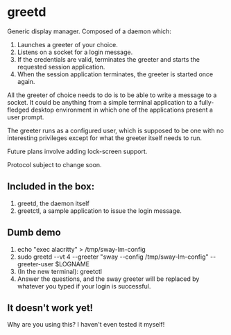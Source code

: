 # greetd

Generic display manager. Composed of a daemon which:

1. Launches a greeter of your choice.
2. Listens on a socket for a login message.
3. If the credentials are valid, terminates the greeter and starts the requested session application.
4. When the session application terminates, the greeter is started once again.

All the greeter of choice needs to do is to be able to write a message to a socket. It could be anything from a simple terminal application to a fully-fledged desktop environment in which one of the applications present a user prompt.

The greeter runs as a configured user, which is supposed to be one with no interesting privileges except for what the greeter itself needs to run.

Future plans involve adding lock-screen support.

Protocol subject to change soon.

## Included in the box:

1. greetd, the daemon itself
2. greetctl, a sample application to issue the login message.

## Dumb demo

1. echo "exec alacritty" > /tmp/sway-lm-config
2. sudo greetd --vt 4 --greeter "sway --config /tmp/sway-lm-config" --greeter-user $LOGNAME
3. (In the new terminal): greetctl
4. Answer the questions, and the sway greeter will be replaced by whatever you typed if your login is successful.

## It doesn't work yet!

Why are you using this? I haven't even tested it myself!